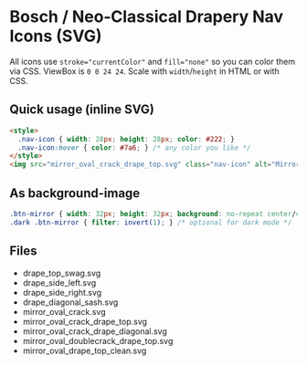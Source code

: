 
# Bosch / Neo‑Classical Drapery Nav Icons (SVG)
All icons use `stroke="currentColor"` and `fill="none"` so you can color them via CSS.
ViewBox is `0 0 24 24`. Scale with `width`/`height` in HTML or with CSS.

## Quick usage (inline SVG)
```html
<style>
  .nav-icon { width: 28px; height: 28px; color: #222; }
  .nav-icon:hover { color: #7a6; } /* any color you like */
</style>
<img src="mirror_oval_crack_drape_top.svg" class="nav-icon" alt="Mirror">
```

## As background-image
```css
.btn-mirror { width: 32px; height: 32px; background: no-repeat center/contain url('mirror_oval_crack_drape_top.svg'); }
.dark .btn-mirror { filter: invert(1); } /* optional for dark mode */
```

## Files
- drape_top_swag.svg
- drape_side_left.svg
- drape_side_right.svg
- drape_diagonal_sash.svg
- mirror_oval_crack.svg
- mirror_oval_crack_drape_top.svg
- mirror_oval_crack_drape_diagonal.svg
- mirror_oval_doublecrack_drape_top.svg
- mirror_oval_drape_top_clean.svg
